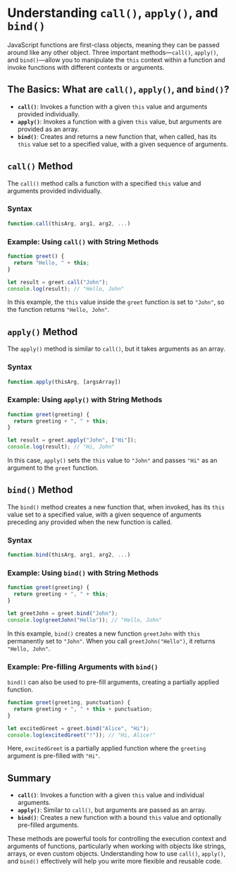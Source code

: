 # Understanding `call()`, `apply()`, and `bind()`

JavaScript functions are first-class objects, meaning they can be passed around like any other object. Three important methods—`call()`, `apply()`, and `bind()`—allow you to manipulate the `this` context within a function and invoke functions with different contexts or arguments.

## The Basics: What are `call()`, `apply()`, and `bind()`?

- **`call()`**: Invokes a function with a given `this` value and arguments provided individually.
- **`apply()`**: Invokes a function with a given `this` value, but arguments are provided as an array.
- **`bind()`**: Creates and returns a new function that, when called, has its `this` value set to a specified value, with a given sequence of arguments.

## `call()` Method

The `call()` method calls a function with a specified `this` value and arguments provided individually.

### Syntax

```javascript
function.call(thisArg, arg1, arg2, ...)
```

### Example: Using `call()` with String Methods

```javascript
function greet() {
  return "Hello, " + this;
}

let result = greet.call("John");
console.log(result); // "Hello, John"
```

In this example, the `this` value inside the `greet` function is set to `"John"`, so the function returns `"Hello, John"`.

## `apply()` Method

The `apply()` method is similar to `call()`, but it takes arguments as an array.

### Syntax

```javascript
function.apply(thisArg, [argsArray])
```

### Example: Using `apply()` with String Methods

```javascript
function greet(greeting) {
  return greeting + ", " + this;
}

let result = greet.apply("John", ["Hi"]);
console.log(result); // "Hi, John"
```

In this case, `apply()` sets the `this` value to `"John"` and passes `"Hi"` as an argument to the `greet` function.

## `bind()` Method

The `bind()` method creates a new function that, when invoked, has its `this` value set to a specified value, with a given sequence of arguments preceding any provided when the new function is called.

### Syntax

```javascript
function.bind(thisArg, arg1, arg2, ...)
```

### Example: Using `bind()` with String Methods

```javascript
function greet(greeting) {
  return greeting + ", " + this;
}

let greetJohn = greet.bind("John");
console.log(greetJohn("Hello")); // "Hello, John"
```

In this example, `bind()` creates a new function `greetJohn` with `this` permanently set to `"John"`. When you call `greetJohn("Hello")`, it returns `"Hello, John"`.

### Example: Pre-filling Arguments with `bind()`

`bind()` can also be used to pre-fill arguments, creating a partially applied function.

```javascript
function greet(greeting, punctuation) {
  return greeting + ", " + this + punctuation;
}

let excitedGreet = greet.bind("Alice", "Hi");
console.log(excitedGreet("!")); // "Hi, Alice!"
```

Here, `excitedGreet` is a partially applied function where the `greeting` argument is pre-filled with `"Hi"`.

## Summary

- **`call()`**: Invokes a function with a given `this` value and individual arguments.
- **`apply()`**: Similar to `call()`, but arguments are passed as an array.
- **`bind()`**: Creates a new function with a bound `this` value and optionally pre-filled arguments.

These methods are powerful tools for controlling the execution context and arguments of functions, particularly when working with objects like strings, arrays, or even custom objects. Understanding how to use `call()`, `apply()`, and `bind()` effectively will help you write more flexible and reusable code.
